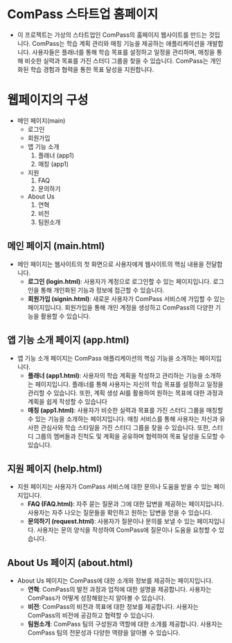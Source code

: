 # ComPass 스타트업 홈페이지
- 이 프로젝트는 가상의 스타트업인 ComPass의 홈페이지 웹사이트를 만드는 것입니다. ComPass는 학습 계획 관리와 매칭 기능을 제공하는 애플리케이션을 개발합니다. 사용자들은 플래너를 통해 학습 목표를 설정하고 일정을 관리하며, 매칭을 통해 비슷한 실력과 목표를 가진 스터디 그룹을 찾을 수 있습니다. ComPass는 개인화된 학습 경험과 협력을 통한 목표 달성을 지원합니다.


# 웹페이지의 구성
- 메인 페이지(main)
  - 로그인
  - 회원가입
  - 앱 기능 소개
    1. 플래너 (app1)
    2. 매칭 (app1)
  - 지원
    1. FAQ
    2. 문의하기
  - About Us
    1. 연혁
    2. 비전
    3. 팀원소개


## 메인 페이지 (main.html)
- 메인 페이지는 웹사이트의 첫 화면으로 사용자에게 웹사이트의 핵심 내용을 전달합니다.
  - **로그인 (login.html)**: 사용자가 계정으로 로그인할 수 있는 페이지입니다. 로그인을 통해 개인화된 기능과 정보에 접근할 수 있습니다.
  - **회원가입 (signin.html)**: 새로운 사용자가 ComPass 서비스에 가입할 수 있는 페이지입니다. 회원가입을 통해 개인 계정을 생성하고 ComPass의 다양한 기능을 활용할 수 있습니다.

## 앱 기능 소개 페이지 (app.html)
- 앱 기능 소개 페이지는 ComPass 애플리케이션의 핵심 기능을 소개하는 페이지입니다.
  - **플래너 (app1.html)**: 사용자의 학습 계획을 작성하고 관리하는 기능을 소개하는 페이지입니다. 플래너를 통해 사용자는 자신의 학습 목표를 설정하고 일정을 관리할 수 있습니다. 또한, 계획 생성 AI를 활용하여 원하는 목표에 대한 과정과 계획을 쉽게 작성할 수 있습니다
  - **매칭 (app1.html)**: 사용자가 비슷한 실력과 목표를 가진 스터디 그룹을 매칭할 수 있는 기능을 소개하는 페이지입니다. 매칭 서비스를 통해 사용자는 자신과 유사한 관심사와 학습 스타일을 가진 스터디 그룹을 찾을 수 있습니다. 또한, 스터디 그룹의 멤버들과 진척도 및 계획을 공유하며 협력하여 목표 달성을 도모할 수 있습니다.

## 지원 페이지 (help.html)
- 지원 페이지는 사용자가 ComPass 서비스에 대한 문의나 도움을 받을 수 있는 페이지입니다.
  - **FAQ (FAQ.html)**: 자주 묻는 질문과 그에 대한 답변을 제공하는 페이지입니다. 사용자는 자주 나오는 질문들을 확인하고 원하는 답변을 얻을 수 있습니다.
  - **문의하기 (request.html)**: 사용자가 질문이나 문의를 보낼 수 있는 페이지입니다. 사용자는 문의 양식을 작성하여 ComPass에 질문이나 도움을 요청할 수 있습니다.


## About Us 페이지 (about.html)
- About Us 페이지는 ComPass에 대한 소개와 정보를 제공하는 페이지입니다.
  - **연혁**: ComPass의 발전 과정과 업적에 대한 설명을 제공합니다. 사용자는 ComPass가 어떻게 성장해왔는지 알아볼 수 있습니다.
  - **비전**: ComPass의 비전과 목표에 대한 정보를 제공합니다. 사용자는 ComPass의 비전에 공감하고 협력할 수 있습니다.
  - **팀원소개**: ComPass 팀의 구성원과 역할에 대한 소개를 제공합니다. 사용자는 ComPass 팀의 전문성과 다양한 역량을 알아볼 수 있습니다.


